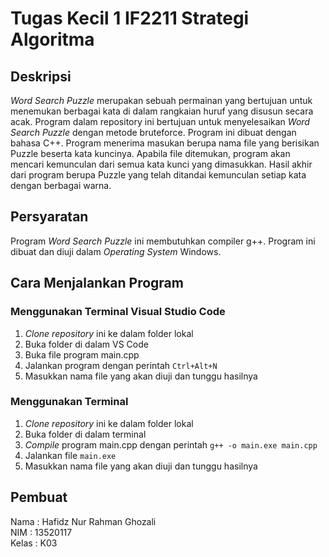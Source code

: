# Tugas Kecil 1 IF2211 Strategi Algoritma

## Deskripsi
_Word Search Puzzle_ merupakan sebuah permainan yang bertujuan untuk menemukan berbagai kata di dalam rangkaian huruf yang disusun secara acak. Program dalam repository ini bertujuan untuk menyelesaikan _Word Search Puzzle_ dengan metode bruteforce. Program ini dibuat dengan bahasa C++. Program menerima masukan berupa nama file yang berisikan Puzzle beserta kata kuncinya. Apabila file ditemukan, program akan mencari kemunculan dari semua kata kunci yang dimasukkan. Hasil akhir dari program berupa Puzzle yang telah ditandai kemunculan setiap kata dengan berbagai warna.

## Persyaratan
Program _Word Search Puzzle_ ini membutuhkan compiler g++. Program ini dibuat dan diuji dalam _Operating System_ Windows.

## Cara Menjalankan Program
### Menggunakan Terminal Visual Studio Code
1. _Clone repository_ ini ke dalam folder lokal
2. Buka folder di dalam VS Code
3. Buka file program main.cpp
4. Jalankan program dengan perintah `Ctrl+Alt+N`
5. Masukkan nama file yang akan diuji dan tunggu hasilnya

### Menggunakan Terminal
1. _Clone repository_ ini ke dalam folder lokal
2. Buka folder di dalam terminal
3. _Compile_ program main.cpp dengan perintah `g++ -o main.exe main.cpp`
4. Jalankan file `main.exe`
5. Masukkan nama file yang akan diuji dan tunggu hasilnya

## Pembuat
Nama   : Hafidz Nur Rahman Ghozali\
NIM    : 13520117\
Kelas  : K03